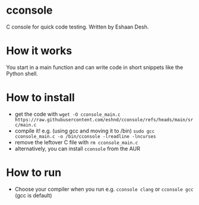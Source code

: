 # cconsole
C console for quick code testing. Written by Eshaan Desh.
# How it works
You start in a main function and can write code in short snippets like the Python shell.
# How to install
- get the code with `wget -O cconsole_main.c https://raw.githubusercontent.com/eshnd/cconsole/refs/heads/main/src/main.c`
- compile it! e.g. (using gcc and moving it to /bin) `sudo gcc cconsole_main.c -o /bin/cconsole -lreadline -lncurses`
- remove the leftover C file with `rm cconsole_main.c`
- alternatively, you can install `cconsole` from the AUR
# How to run
- Choose your compiler when you run e.g. `cconsole clang` or `cconsole gcc` (gcc is default)

